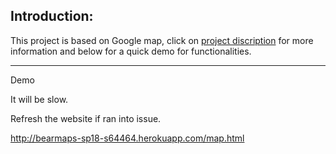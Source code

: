 Introduction:
------------

This project is based on Google map, click on [project discription](https://sp18.datastructur.es/materials/proj/proj3/proj3) for more information and below for a quick demo for functionalities.

-----------------------------------------------------------------------------------------------
Demo

It will be slow.

Refresh the website if ran into issue. 

http://bearmaps-sp18-s64464.herokuapp.com/map.html


